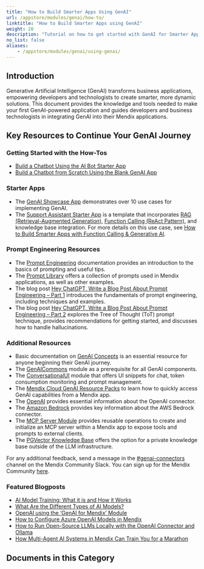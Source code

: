```yaml
---
title: "How to Build Smarter Apps Using GenAI"
url: /appstore/modules/genai/how-to/
linktitle: "How to Build Smarter Apps using GenAI"
weight: 20
description: "Tutorial on how to get started with GenAI for Smarter Apps"
no_list: false
aliases:
    - /appstore/modules/genai/using-genai/
---
```


## Introduction

Generative Artificial Intelligence (GenAI) transforms business applications, empowering developers and technologists to create smarter, more dynamic solutions. This document provides the knowledge and tools needed to make your first GenAI-powered application and guides developers and business technologists in integrating GenAI into their Mendix applications.

## Key Resources to Continue Your GenAI Journey

### Getting Started with the How-Tos

* [Build a Chatbot Using the AI Bot Starter App](/appstore/modules/genai/how-to/starter-template/)
* [Build a Chatbot from Scratch Using the Blank GenAI App](/appstore/modules/genai/how-to/blank-app/)

### Starter Apps

* The [GenAI Showcase App](https://marketplace.mendix.com/link/component/220475) demonstrates over 10 use cases for implementing GenAI.
* The [Support Assistant Starter App](https://marketplace.mendix.com/link/component/231035) is a template that incorporates [RAG (Retrieval-Augmented Generation)](/appstore/modules/genai/rag/), [Function Calling (ReAct Pattern)](/appstore/modules/genai/function-calling/), and knowledge base integration. For more details on this use case, see [How to Build Smarter Apps with Function Calling & Generative AI](https://www.mendix.com/blog/building-smarter-apps-with-function-calling-and-generative-ai/).

### Prompt Engineering Resources

* The [Prompt Engineering](/appstore/modules/genai/prompt-engineering/) documentation provides an introduction to the basics of prompting and useful tips.
* The [Prompt Library](https://mendixlabs.github.io/smart-apps-prompt-library/) offers a collection of prompts used in Mendix applications, as well as other examples.
* The blog post [Hey ChatGPT, Write a Blog Post About Prompt Engineering – Part 1](https://www.mendix.com/blog/part-one-hey-chatgpt-can-you-write-me-a-blog-post-about-prompt-engineering/) introduces the fundamentals of prompt engineering, including techniques and examples.
* The blog post [Hey ChatGPT, Write a Blog Post About Prompt Engineering – Part 2](https://www.mendix.com/blog/hey-chatgpt-can-you-write-me-a-blog-post-about-prompt-engineering-part-2/) explores the Tree of Thought (ToT) prompt technique, provides recommendations for getting started, and discusses how to handle hallucinations.

### Additional Resources

* Basic documentation on [GenAI Concepts](/appstore/modules/genai/get-started/) is an essential resource for anyone beginning their GenAI journey.
* The [GenAICommons](/appstore/modules/genai/genai-for-mx/commons/) module as a prerequisite for all GenAI components.
* The [ConversationalUI](/appstore/modules/genai/genai-for-mx/conversational-ui/) module that offers UI snippets for chat, token consumption monitoring and prompt management.
* The [Mendix Cloud GenAI Resource Packs](/appstore/modules/genai/mx-cloud-genai/resource-packs/) to learn how to quickly access GenAI capabilities from a Mendix app.
* The [OpenAI](/appstore/modules/genai/openai/) provides essential information about the OpenAI connector.
* The [Amazon Bedrock](/appstore/modules/aws/amazon-bedrock/) provides key information about the AWS Bedrock connector.
* The [MCP Server Module](/appstore/modules/genai/mcp-server/) provides reusable operations to create and initialize an MCP server within a Mendix app to expose tools and prompts to external clients.
* The [PGVector Knowledge Base](/appstore/modules/genai/pgvector/) offers the option for a private knowledge base outside of the LLM infrastructure.

For any additional feedback, send a message in the [#genai-connectors](https://mendixcommunity.slack.com/archives/C07P8NRBLN9) channel on the Mendix Community Slack. You can sign up for the Mendix Community [here](https://mendixcommunity.slack.com/join/shared_invite/zt-270ys3pwi-kgWhJUwWrKMEMuQln4bqrQ#/shared-invite/email).

### Featured Blogposts

* [AI Model Training: What it is and How it Works](https://www.mendix.com/blog/ai-model-training/)
* [What Are the Different Types of AI Models?](https://www.mendix.com/blog/what-are-the-different-types-of-ai-models/)
* [OpenAI using the ‘GenAI for Mendix’ Module](https://www.mendix.com/blog/openai-using-the-genai-for-mendix-module/)
* [How to Configure Azure OpenAI Models in Mendix](https://www.mendix.com/blog/how-to-configure-azure-openai-models-in-mendix/)
* [How to Run Open-Source LLMs Locally with the OpenAI Connector and Ollama](https://www.mendix.com/blog/how-to-run-open-source-llms-locally-with-the-openai-connector-and-ollama/)
* [How Multi-Agent AI Systems in Mendix Can Train You for a Marathon](https://www.mendix.com/blog/how-multi-agent-ai-systems-in-mendix-can-train-you-for-a-marathon/)

## Documents in this Category
